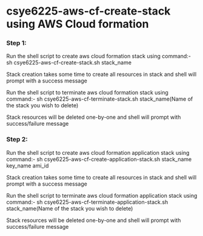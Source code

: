 # csye6225-aws-cf-create-stack using AWS Cloud formation


### Step 1:
Run the shell script to create aws cloud formation stack using command:- sh csye6225-aws-cf-create-stack.sh stack_name 

Stack creation takes some time to create all resources in stack and shell will prompt with a success message

Run the shell script to terminate aws cloud formation stack using command:- sh csye6225-aws-cf-terminate-stack.sh stack_name(Name of the stack you wish to delete)

Stack resources will be deleted one-by-one and shell will prompt with success/failure message

### Step 2:
Run the shell script to create aws cloud formation application stack using command:- sh csye6225-aws-cf-create-application-stack.sh stack_name key_name ami_id

Stack creation takes some time to create all resources in stack and shell will prompt with a success message

Run the shell script to terminate aws cloud formation application stack using command:- sh csye6225-aws-cf-terminate-application-stack.sh stack_name(Name of the stack you wish to delete)

Stack resources will be deleted one-by-one and shell will prompt with success/failure message


